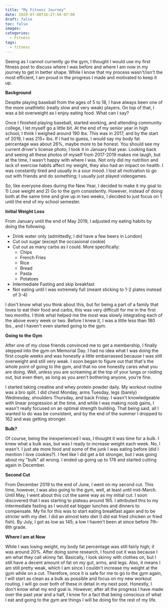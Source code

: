 ```yaml
---
title: "My Fitness Journey"
date: 2020-07-08T16:27:56-07:00
draft: false
toc: false
images:
categories:
  - Fitness
tags:
  - fitness
---
```



Seeing as I cannot currently go the gym, I thought
I would use my first fitness post to discuss where I 
was before and where I am now in my journey to get in
better shape. While I know that my process wasn't/isn't
the most efficient, I am proud in the progress I made and
motivated to keep it up.

**Background**

Despite playing baseball from the ages of 5 to 18, I have
always been one of the more unathletic (really slow and very weak)
players. On top of that, I was a bit overweight as I enjoy eating food.
What can I say? 

Once I finished playing baseball, started working, and attending community
college, I let myself go a little bit. At the end of my senior year in high
school, I think I weighed around 190 lbs. This was in 2017, and by the start of
2019, I was 215+ lbs. If I had to guess, I would say my body fat percentage
was about 26%, maybe more to be honest. You should see my current driver's license photo; I took
it in January that year. Looking back and seeing all these photos of myself from
2017-2019 makes me laugh, but at the time, I wasn't happy with where I was. 
Not only did my nutrition and lack of exercise habits affect my weight, they also
had an impact on health. I was constantly tired and usually in a sour mood. I lost
all motivation to go out with friends and do something; I usually just played
videogames.

So, like everyone does during the New Year, I decided to make it my goal to 1) Lose weight
and 2) Go to the gym consistently. However, instead of doing both at the same time and give
up in two weeks, I decided to just focus on 1 until the end of my school semester.

**Initial Weight Loss**

From January until the end of May 2019, I adjusted my eating habits by doing the following.

* Drink water only (admittedly, I did have a few beers in London)
* Cut out sugar (except the occasional cookie)
* Cut out as many carbs as I could. More specifically:
  - Chips
  - French Fries
  - Rice
  - Bread
  - Pasta
  - Potatoes
* Intermediate Fasting and skip breakfast
* Not eating until I was extremely full (meant sticking to 1-2 plates instead of 3-4)

I don't know what you think about this, but for being a part of a family that loves
to eat their food and carbs, this was very difficult for me in the first two months. I think
what helped me the most was slowly integrating each of the above every week or two. Before
I knew it, I was a little less than 180 lbs., and I haven't even started going to the gym.

**Going to the Gym**

After one of my close friends convinced me to get a membership, I finally stepped into
the gym on Memorial Day. I had no idea what I was doing the first couple weeks and was 
honestly a little embarrassed because I was still overweight and still very weak. I soon
began to figure out that that's the whole point of going to the gym, and that no one
honestly cares what you are doing. Well, unless you are screaming at the top of your lungs
or roiding out, but even then, as long as you aren't bothering anyone, you’re fine. 

I started taking creatine and whey protein powder daily. My workout routine was a bro split. 
I did chest Monday, arms Tuesday, legs (barely) Wednesday,
shoulders Thursday, and back Friday. I wasn't knowledgeable with linear progression at the time, and 
while I was making noob gains, I wasn't really focused on an optimal strength building. That being said,
all I wanted to do was be consistent, and by the end of the summer I dropped to 162 and was getting stronger.

**Bulk?**

Of course, being the inexperienced I was, I thought it was time for a bulk. I knew what a bulk was, but was I ready
to increase weight each week. No, I wasn't. I just ate more food and some of the junk I was eating 
before (did I mention I love cookies?). I feel like I did get a bit stronger, but I was going about my "bulk"
all wrong. I ended up going up to 178 and started cutting again in December. 

**Second Cut**

From December 2019 to the end of June, I went on my second cut. This time, however, I was also going to the gym, 
well, at least until mid-March. Until May, I went about this cut the same way as my initial cut.
I soon discovered that I was starting to plateau around 165. I attributed this to my intermediate fasting as I would eat
bigger lunches and dinners to compensate. My fix for this was to start eating breakfast again and to be stricter with
my diet. I did an almost keto diet (I did eat fried chicken or fried fish). By July, I got as low as 145; a low I haven't 
been at since before 7th-8th grade. 

**Where I am at Now**

While I was losing weight, my body fat percentage was still fairly high; it was around 20%. After doing some research,
I found out it was because I am what they call skinny fat. Basically, I look skinny with clothes on, but I still have
a decent amount of fat on my gut, arms, and legs. Also, it means I am still pretty weak, which I am since I couldn't
increase my weight at the gym while on a cut. Therefore, once it is safe for me to go to the gym again, I will start 
as clean as a bulk as possible and focus on my new workout routing. I will go over both of these in detail in my next post.
Honestly, I don't know what my end goal is. However, after all the progress I have made 
over the past year and a half, I know for a fact that being conscious of what I eat and going to the gym are things I will
be doing for the rest of my life.


